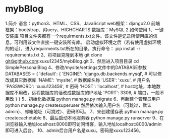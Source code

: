 # mybBlog
1.简介
语言：python3、HTML、CSS、JavaScript
web框架：django2.0
前端框架：bootstrap、jQuery、HIGHCHARTS
数据库：MySQL
2.如何使用
1、一键安装库
项目文件夹都有一个requirments.txt文件。该文件是记录所使用库的信息。可利用该文件直接一键安装所有库。
启动虚拟环境之后（若有使用虚拟环境的的话），进入requirments.txt所在的目录，执行命令：
pip install -r requirements.txt
2、将项目克隆到本地
git clone git@github.com:xuxu12345/mybBlog.git
3、然后进入项目目录
cd SimplePersonalBlog
4、修改/mysite/settings文件中的DATABASE参数
DATABASES = {
    'default': {
        'ENGINE': 'django.db.backends.mysql', # 可以修改成其它数据库
        'NAME': 'mysite', # 数据库名称
        'USER': 'xuxu', # 用户名
        'PASSWORD': 'xuxu123456', # 密码
        'HOST': 'localhost', # host地址，本地数据库不用改，远程数据库的话改成数据库的IP地址
        'PORT': 3306, # 端口，一般不用改
    		}
}
5、初始化数据库
python manage.py migrate
6、再新建个管理员用户
python manage.py createsuperuser
然后依次输入用户名（可跳过，默认admin）、邮箱地址（可跳过）、密码即可。 
7、来创建缓存表
python manage.py createcachetable 
8、最后启动本地服务器
python manage.py runserver
9、在浏览器输入地址localhost:8000即可访问博客，输入地址localhost:8000/admin即可进入后台。
10、admin后台用户名是xuxu，密码是xuxu123456。
